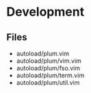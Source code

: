 # Development

## Files

* autoload/plum.vim
* autoload/plum/vim.vim
* autoload/plum/fso.vim
* autoload/plum/term.vim
* autoload/plum/util.vim

